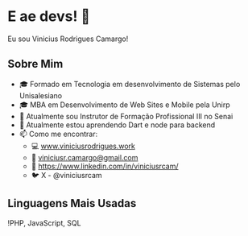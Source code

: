 # E ae devs! 👋

Eu sou Vinicius Rodrigues Camargo!

## Sobre Mim
- 🎓 Formado em Tecnologia em desenvolvimento de Sistemas pelo Unisalesiano
- 🎓 MBA em Desenvolvimento de Web Sites e Mobile pela Unirp
- 💼 Atualmente sou Instrutor de Formação Profissional III no Senai
- 🌱 Atualmente estou aprendendo Dart e node para backend
- 📫 Como me encontrar: 
  - :computer: www.viniciusrodrigues.work
  - :email: viniciusr.camargo@gmail.com
  - :office: https://www.linkedin.com/in/viniciusrcam/
  - :bird: X - @viniciusrcam
  

## Linguagens Mais Usadas
!PHP, JavaScript, SQL
